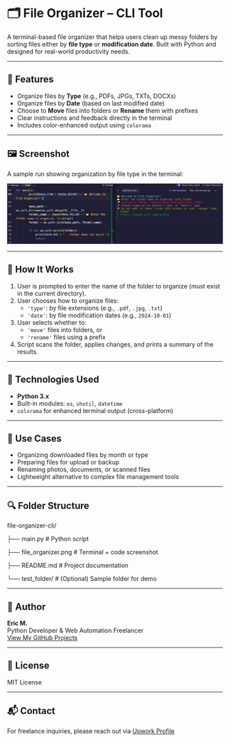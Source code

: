 # 🗂️ File Organizer – CLI Tool

A terminal-based file organizer that helps users clean up messy folders by sorting files either by **file type** or **modification date**. Built with Python and designed for real-world productivity needs.

---

## 🚀 Features

- Organize files by **Type** (e.g., PDFs, JPGs, TXTs, DOCXs)
- Organize files by **Date** (based on last modified date)
- Choose to **Move** files into folders or **Rename** them with prefixes
- Clear instructions and feedback directly in the terminal
- Includes color-enhanced output using `colorama`

---

## 🖼️ Screenshot

A sample run showing organization by file type in the terminal:

![A sample run showing organization by file type in the terminal](https://raw.githubusercontent.com/Ek-Coder-Tech/file-organizer-cli/main/file_organizer.png)

---

## 📂 How It Works

1. User is prompted to enter the name of the folder to organize (must exist in the current directory).
2. User chooses how to organize files:  
   - `'type'`: by file extensions (e.g., `.pdf`, `.jpg`, `.txt`)  
   - `'date'`: by file modification dates (e.g., `2024-10-01`)
3. User selects whether to:  
   - `'move'` files into folders, or  
   - `'rename'` files using a prefix
4. Script scans the folder, applies changes, and prints a summary of the results.

---

## 🔧 Technologies Used

- **Python 3.x**
- Built-in modules: `os`, `shutil`, `datetime`
- `colorama` for enhanced terminal output (cross-platform)

---

## 💼 Use Cases

 - Organizing downloaded files by month or type
 - Preparing files for upload or backup
 - Renaming photos, documents, or scanned files
 - Lightweight alternative to complex file management tools

---

## 🔍 Folder Structure

file-organizer-cli/

├── main.py            # Python script

├── file_organizer.png     # Terminal + code screenshot

├── README.md          # Project documentation

└── test_folder/       # (Optional) Sample folder for demo

---

## 👤 Author

**Eric M.**  
Python Developer & Web Automation Freelancer  
[View My GitHub Projects](https://github.com/Ek-Coder-Tech)

---

## 📄 License

MIT License

---

## 📬 Contact

For freelance inquiries, please reach out via [Upwork Profile](https://www.upwork.com/freelancers/~012558bab6232e8e65)
